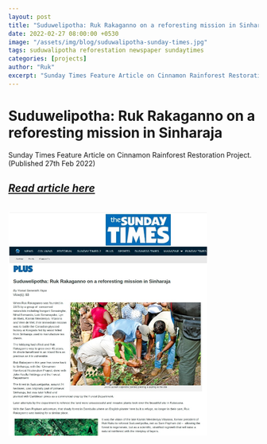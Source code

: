 ```yaml
---
layout: post
title: "Suduwelipotha: Ruk Rakaganno on a reforesting mission in Sinharaja"
date: 2022-02-27 08:00:00 +0530
image: "/assets/img/blog/suduwalipotha-sunday-times.jpg"
tags: suduwalipotha reforestation newspaper sundaytimes
categories: [projects]
author: "Ruk"
excerpt: "Sunday Times Feature Article on Cinnamon Rainforest Restoration Project. (Published 27th Feb 2022)"
---
```

# Suduwelipotha: Ruk Rakaganno on a reforesting mission in Sinharaja

Sunday Times Feature Article on Cinnamon Rainforest Restoration Project. (Published 27th Feb 2022)

  <h2> <a href="https://www.sundaytimes.lk/220227/plus/suduwelipotha-ruk-rakaganno-on-a-reforesting-mission-in-sinharaja-474008.html?fbclid=IwAR19Q3JhazjZxHiGFrCmc4CjqDhhIvD96goZg-pCwyE7AHqKVMtsR6Ot52M">
<i class="fa fa-external-link" aria-hidden="true">Read article here</i>
      </a></h2>

<br>
      <a href="https://www.sundaytimes.lk/220227/plus/suduwelipotha-ruk-rakaganno-on-a-reforesting-mission-in-sinharaja-474008.html?fbclid=IwAR19Q3JhazjZxHiGFrCmc4CjqDhhIvD96goZg-pCwyE7AHqKVMtsR6Ot52M">
         <img alt="Qries" src="/assets/img/blog/suduwalipotha-sunday-times.jpg"
         width="400" height="450">
      </a>  
